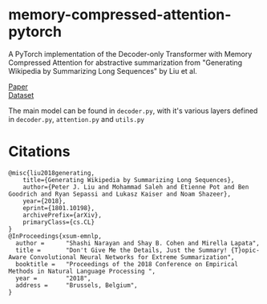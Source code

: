 # memory-compressed-attention-pytorch
A PyTorch implementation of the Decoder-only Transformer with Memory Compressed Attention for abstractive summarization from "Generating Wikipedia by Summarizing Long Sequences" by Liu et al.

[Paper](https://arxiv.org/abs/1801.10198) </br>
[Dataset](https://arxiv.org/abs/1810.09305)

The main model can be found in `decoder.py`, with it's various layers defined in `decoder.py`, `attention.py` and `utils.py`

# Citations
```
@misc{liu2018generating,
    title={Generating Wikipedia by Summarizing Long Sequences},
    author={Peter J. Liu and Mohammad Saleh and Etienne Pot and Ben Goodrich and Ryan Sepassi and Lukasz Kaiser and Noam Shazeer},
    year={2018},
    eprint={1801.10198},
    archivePrefix={arXiv},
    primaryClass={cs.CL}
}
@InProceedings{xsum-emnlp,
  author =      "Shashi Narayan and Shay B. Cohen and Mirella Lapata",
  title =       "Don't Give Me the Details, Just the Summary! {T}opic-Aware Convolutional Neural Networks for Extreme Summarization",
  booktitle =   "Proceedings of the 2018 Conference on Empirical Methods in Natural Language Processing ",
  year =        "2018",
  address =     "Brussels, Belgium",
}
```
